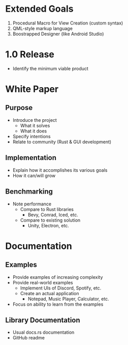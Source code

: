 # Extended Goals
1. Procedural Macro for View Creation (custom syntax)
2. QML-style markup language
3. Boostrapped Designer (like Android Studio)


# 1.0 Release
- Identify the minimum viable product


# White Paper

## Purpose
- Introduce the project
  - What it solves
  - What it does
- Specify intentions
- Relate to community (Rust & GUI development)

## Implementation
- Explain how it accomplishes its various goals
- How it can/will grow

## Benchmarking
- Note performance
  - Compare to Rust libraries
    - Bevy, Conrad, Iced, etc.
  - Compare to existing solution
    - Unity, Electron, etc.


# Documentation

## Examples
- Provide examples of increasing complexity
- Provide real-world examples
  - Implement UIs of Discord, Spotify, etc.
  - Create an actual application
    - Notepad, Music Player, Calculator, etc.
- Focus on ability to learn from the examples

## Library Documentation
- Usual docs.rs documentation
- GitHub readme